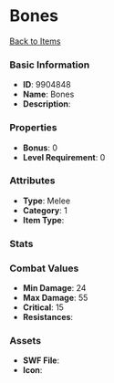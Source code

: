 # Bones



[Back to Items](../items.md)

### Basic Information

- **ID**: 9904848
- **Name**: Bones
- **Description**: 

### Properties

- **Bonus**: 0
- **Level Requirement**: 0

### Attributes

- **Type**: Melee
- **Category**: 1
- **Item Type**: 

### Stats


### Combat Values

- **Min Damage**: 24
- **Max Damage**: 55
- **Critical**: 15
- **Resistances**: 

### Assets

- **SWF File**: 
- **Icon**: 

